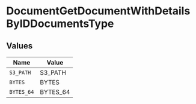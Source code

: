 # DocumentGetDocumentWithDetailsByIDDocumentsType


## Values

| Name       | Value      |
| ---------- | ---------- |
| `S3_PATH`  | S3_PATH    |
| `BYTES`    | BYTES      |
| `BYTES_64` | BYTES_64   |